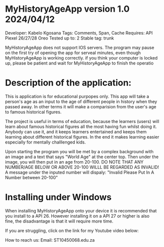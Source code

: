# MyHistoryAgeApp version 1.0 2024/04/12
Developer: Kabelo Kgosana
Tags: Comments, Span, Cache
Requires: API Piexel 26/27/28 Oreo
Tested up to: 2
Stable tag: trunk

MyHistoryAgeApp does not support IOS servers.
The program may pause on the first try of opening the app for serveal minutes, even though MyHistoryAgeApp is working correctly.
if you think your computer is locked up, please be patient and wait for MyHistoryAgeApp to finish the operatio


# Description of the application:
This is application is for educational purpopes only. This app will take a person's age as an input to the age of different people in history when they passed away. In other terms it will make a comparision from the user's age to famous historical figures.

The project is useful in terms of education, because the learners (users) will learn about famous historical figures all the most having fun whilst doing it. Anybody can use it, and it keeps learners entertained and keeps them learning about different historical figures. In the end it makes learning easier especially for mentally challlenged kids.

Upon starting the program you will be met by a complex background with an image and a text that says "World Age" at the center top. Then under the image, you will then put in an age from 20-100. DO NOTE THAT ANY NUMBER/AGE BELOW OR ABOVE 20-100 WILLL BE REGARDED AS INVALID! A message under the inputed number will dispaly: "Invalid Please Put In A Number between 20-100"

# Installing under Windows
When installing MyHistoryAgeApp onto your device it is recommended that you install to a API 26.
However installing it on a API 27 or higher is also fine, the disadvantage is that it will require more time.

If you are struggling, click on the link for my Youtube video below:


How to reach us:
Email: ST10450068.edu.za
